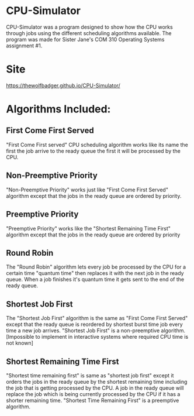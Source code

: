 # CPU-Simulator
CPU-Simulator was a program designed to show how the CPU works through jobs using the different
scheduling algorithms available. The program was made for Sister Jane's COM 310 Operating Systems assignment #1.
# Site
https://thewolfbadger.github.io/CPU-Simulator/
# Algorithms Included:
## First Come First Served
"First Come First served" CPU scheduling algorithm works like its name the first the job arrive to the ready queue the first it will be processed by the CPU.
## Non-Preemptive Priority
"Non-Preemptive Priority" works just like "First Come First Served" algorithm except that the jobs in the ready queue are ordered by priority.
## Preemptive Priority
"Preemptive Priority" works like the "Shortest Remaining Time First" algorithm except that the jobs in the ready queue are ordered by priority
## Round Robin
The "Round Robin" algorithm lets every job be processed by the CPU for a certain time "quantum time" then replaces it with the next job in the ready queue. When a job finishes it's quantum time it gets sent to the end of the ready queue.
## Shortest Job First
The "Shortest Job First" algorithm is the same as "First Come First Served" except that the ready queue is reordered by shortest burst time job every time a new job arrives. "Shortest Job First" is a non-preemptive algorithm. \[Impossible to implement in interactive systems where required CPU time is not known]
## Shortest Remaining Time First
"Shortest time remaining first" is same as "shortest job first" except it orders the jobs in the ready queue by the shortest remaining time including the job that is getting processed by the CPU. A job in the ready queue will replace the job which is being currently processed by the CPU if it has a shorter remaining time. "Shortest Time Remaining First" is a preemptive algorithm.
